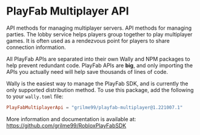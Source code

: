 # PlayFab Multiplayer API

API methods for managing multiplayer servers. API methods for managing parties. The lobby service helps players group together to play multiplayer games. It is often used as a rendezvous point for players to share connection information.

All PlayFab APIs are separated into their own Wally and NPM packages to help prevent redundant code.
PlayFab APIs are **big**, and only importing the APIs you actually need will help save thousands of lines of code.

Wally is the easiest way to manage the PlayFab SDK, and is currently the only supported distribution method.
To use this package, add the following to your `wally.toml` file:

```toml
PlayFabMultiplayerApi = "grilme99/playfab-multiplayer@1.221007.1"
```

More information and documentation is available at:
https://github.com/grilme99/RobloxPlayFabSDK
